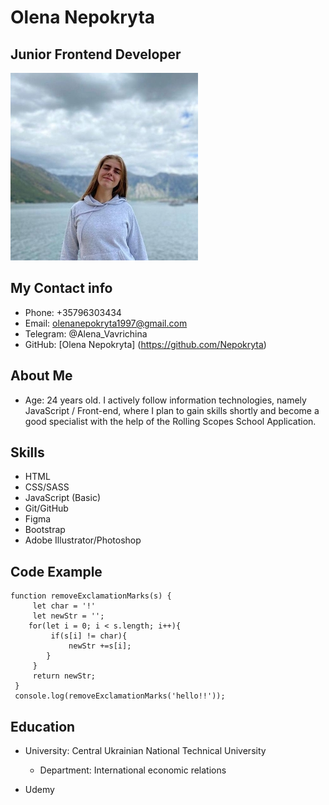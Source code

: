 # Olena Nepokryta

## Junior Frontend Developer

![me](img/me.jpg "Me")

## My Contact info

- Phone: +35796303434
- Email: olenanepokryta1997@gmail.com
- Telegram: @Alena_Vavrichina
- GitHub: [Olena Nepokryta] (<https://github.com/Nepokryta>)

## About Me

- Age: 24 years old. I actively follow information technologies, namely JavaScript / Front-end, where I plan to gain skills shortly and become a good specialist with the help of the Rolling Scopes School Application.

## Skills

- HTML
- CSS/SASS
- JavaScript (Basic)
- Git/GitHub
- Figma
- Bootstrap
- Adobe Illustrator/Photoshop

## Code Example

```
function removeExclamationMarks(s) {
     let char = '!'
     let newStr = '';
    for(let i = 0; i < s.length; i++){
         if(s[i] != char){
             newStr +=s[i];
        }
     }
     return newStr;
 }
 console.log(removeExclamationMarks('hello!!'));
 ```

## Education

- University: Central Ukrainian National Technical University

    - Department: International economic relations

- Udemy

